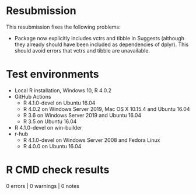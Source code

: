 # Resubmission

This resubmission fixes the following problems:
* Package now explicitly includes vctrs and tibble in Suggests (although they 
  already should have been included as dependencies of dplyr). This should avoid
  errors that vctrs and tibble are unavailable.

# Test environments
* Local R installation, Windows 10, R 4.0.2
* GitHub Actions
    * R 4.1.0-devel on Ubuntu 16.04
    * R 4.0.2 on Windows Server 2019, Mac OS X 10.15.4 and Ubuntu 16.04
    * R 3.6 on Windows Server 2019 and Ubuntu 16.04
    * R 3.5 on Ubuntu 16.04
* R 4.1.0-devel on win-builder
* r-hub
    * R 4.1.0-devel on Windows Server 2008 and Fedora Linux
    * R 4.0.0 on Ubuntu 16.04

# R CMD check results

0 errors | 0 warnings | 0 notes
